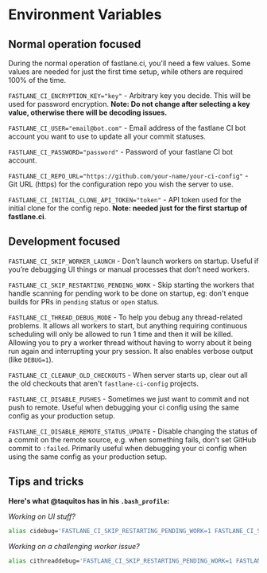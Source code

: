 # Environment Variables

## Normal operation focused
During the normal operation of fastlane.ci, you'll need a few values. Some values are needed for just the first time setup, while others are required 100% of the time.

`FASTLANE_CI_ENCRYPTION_KEY="key"` - Arbitrary key you decide. This will be used for password encryption. **Note: Do not change after selecting a key value, otherwise there will be decoding issues.**

`FASTLANE_CI_USER="email@bot.com"` - Email address of the fastlane CI bot account you want to use to update all your commit statuses.

`FASTLANE_CI_PASSWORD="password"` - Password of your fastlane CI bot account.

`FASTLANE_CI_REPO_URL="https://github.com/your-name/your-ci-config"` - Git URL (https) for the configuration repo you wish the server to use.

`FASTLANE_CI_INITIAL_CLONE_API_TOKEN="token"` - API token used for the initial clone for the config repo. **Note: needed just for the first startup of fastlane.ci**.

## Development focused
`FASTLANE_CI_SKIP_WORKER_LAUNCH` - Don’t launch workers on startup. Useful if you’re debugging UI things or manual processes that don’t need workers.

`FASTLANE_CI_SKIP_RESTARTING_PENDING_WORK` - Skip starting the workers that handle scanning for pending work to be done on startup, eg: don't enque builds for PRs in `pending` status or `open` status.

`FASTLANE_CI_THREAD_DEBUG_MODE` - To help you debug any thread-related problems. It allows all workers to start, but anything requiring continuous scheduling will only be allowed to run 1 time and then it will be killed. Allowing you to pry a worker thread without having to worry about it being run again and interrupting your pry session. It also enables verbose output (like `DEBUG=1`).

`FASTLANE_CI_CLEANUP_OLD_CHECKOUTS` - When server starts up, clear out all the old checkouts that aren't `fastlane-ci-config` projects.

`FASTLANE_CI_DISABLE_PUSHES` - Sometimes we just want to commit and not push to remote. Useful when debugging your ci config using the same config as your production setup.

`FASTLANE_CI_DISABLE_REMOTE_STATUS_UPDATE` - Disable changing the status of a commit on the remote source, e.g. when something fails, don't set GitHub commit to `:failed`. Primarily useful when debugging your ci config when using the same config as your production setup.

## Tips and tricks
**Here's what @taquitos has in his `.bash_profile`:**

*Working on UI stuff?*

```bash
alias cidebug='FASTLANE_CI_SKIP_RESTARTING_PENDING_WORK=1 FASTLANE_CI_SKIP_WORKER_LAUNCH=1 FASTLANE_CI_THREAD_DEBUG_MODE=1 bundle exec rackup -p 8080 --env development'
```

*Working on a challenging worker issue?*

```bash
alias cithreaddebug='FASTLANE_CI_SKIP_RESTARTING_PENDING_WORK=1 FASTLANE_CI_THREAD_DEBUG_MODE=1 bundle exec rackup -p 8080 --env development'
```
